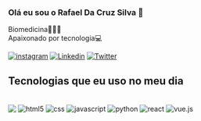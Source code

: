 ### Olá eu sou o Rafael Da Cruz Silva 👋<br/>
Biomedicina🧑🏽‍🎓<br/>
Apaixonado por tecnologia💻


[![instagram](https://img.shields.io/badge/Instagram-E4405F?style=for-the-badge&logo=instagram&logoColor=white)](https://instagram.com/rafael_dcsilva?igshid=YmMyMTA2M2Y=)
 [![Linkedin](https://img.shields.io/badge/LinkedIn-0077B5?style=for-the-badge&logo=linkedin&logoColor=white)](https://www.linkedin.com/in/rafael-da-cruz-silva-0b485b21a/)
 [![Twitter](https://img.shields.io/badge/Twitter-1DA1F2?style=for-the-badge&logo=twitter&logoColor=white)](https://twitter.com/RafaelDCS03)


 ## Tecnologias que eu uso no meu dia
 <div style="display : inline_block"><br/>
<img align="center" src="https://img.shields.io/badge/Swift-FA7343?style=for-the-badge&logo=swift&logoColor=white">
<img  align="center"alt="html5"src="https://img.shields.io/badge/HTML-239120?style=for-the-badge&logo=html5&logoColor=white">
<img  align="center"alt="css"src="https://img.shields.io/badge/CSS-239120?&style=for-the-badge&logo=css3&logoColor=white">
<img  align="center"alt="javascript"src="https://img.shields.io/badge/JavaScript-F7DF1E?style=for-the-badge&logo=javascript&logoColor=black">
<img  align="center"alt="python"src="https://img.shields.io/badge/Python-14354C?style=for-the-badge&logo=python&logoColor=white">
<img  align="center"alt="react"src="https://img.shields.io/badge/React-20232A?style=for-the-badge&logo=react&logoColor=61DAFB">
<img  align="center"alt="vue.js"src="https://img.shields.io/badge/Vue.js-35495E?style=for-the-badge&logo=vue.js&logoColor=4FC08D">
 </div><br/>
